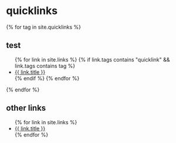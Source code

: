 # quicklinks

{% for tag in site.quicklinks %}
  <h2>test</h2>
  <ul>
  {% for link in site.links %}
    {% if link.tags contains "quicklink" && link.tags contains tag %}
      <li>
        <a href="{{ link.weburl }}">{{ link.title }}</a>
      </li>   
    {% endif %}
  {% endfor %}
  </ul>
{% endfor %}

## other links

<ul>
{% for link in site.links %}
<li>
  <a href="{{ link.weburl }}">{{ link.title }}</a>
</li>
{% endfor %}
</ul>
